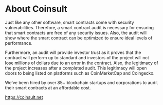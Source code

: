 # About Coinsult
Just like any other software, smart contracts come with security vulnerabilities. Therefore, a smart contract audit is necessary for ensuring that smart contracts are free of any security issues. Also, the audit will show where the smart contract can be optimized to ensure ideal levels of performance.

Furthermore, an audit will provide investor trust as it proves that the contract will perform up to standard and investors of the project will not lose millions of dollars due to an error in the contract. Also, the legitimacy of the project increases after a completed audit. This legitimacy will open doors to being listed on platforms such as CoinMarketCap and Coingecko.

We’ve been hired by over 85+ blockchain startups and corporations to audit their smart contracts at an affordable cost.

https://coinsult.net
